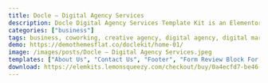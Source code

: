```yaml
---
title: Docle – Digital Agency Services
description: Docle Digital Agency Services Template Kit is an Elementor Template Kit for quickly and easily creating websites for your business using the Elementor Page Builder plugin for WordPress. This kit has been optimized for use with the free Hello Elementor theme but may be used with most themes that support Elementor.
categories: ["business"]
tags: business, coworking, creative agency, digital agency, digital marketing, elementor, Internet services, marketing, one page, portfolio, seo agency, startup, template kit, web development
demo: https://demothemesflat.co/doclekit/home-01/
image: /images/posts/Docle – Digital Agency Services.jpeg
templates: ["About Us", "Contact Us", "Footer", "Form Review Block For Project Single", "Form Subscribe For Footer", "Global", "Header Style 01", "Header Style 02", "Home 01", "Home 02", "Our Gallery", "Our Team", "Project Details", "Projects", "Services", "Slider Post Block For Page Home 01", "Slider Service Block For Page Home 01", "Slider Testimonial Block For Home 01", "Slider Testimonial Block For Home 02", "Testimonials"]
download: https://elemkits.lemonsqueezy.com/checkout/buy/0a4ecfd7-be46-4ab7-9334-acf79e2db426
---
```

